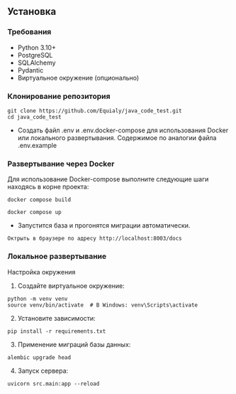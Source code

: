 ## Установка

### Требования
- Python 3.10+
- PostgreSQL
- SQLAlchemy
- Pydantic
- Виртуальное окружение (опционально)

### Клонирование репозитория
```
git clone https://github.com/Equialy/java_code_test.git
cd java_code_test
```
- Создать файл .env и .env.docker-compose для использования Docker или локального развертывания. Содержимое по аналогии файла .env.example

### Развертывание через Docker

Для использование Docker-compose выполните следующие шаги находясь в корне проекта:
```
docker compose build
```
```
docker compose up
```

- Запустится база и прогонятся миграции автоматически.

```
Октрыть в браузере по адресу http://localhost:8003/docs
```
### Локальное развертывание
Настройка окружения
1. Создайте виртуальное окружение:
```
python -m venv venv
source venv/bin/activate  # В Windows: venv\Scripts\activate
```

2. Установите зависимости:
```
pip install -r requirements.txt
```
3. Применение миграций базы данных:
```
alembic upgrade head
```
4. Запуск сервера:
```
uvicorn src.main:app --reload
```
